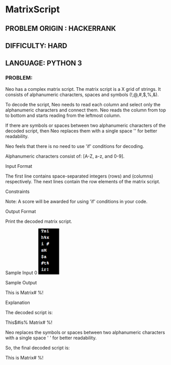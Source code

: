 # MatrixScript

## PROBLEM ORIGIN : HACKERRANK
## DIFFICULTY:      HARD
## LANGUAGE:        PYTHON 3

### PROBLEM:
Neo has a complex matrix script. The matrix script is a X grid of strings. It consists of alphanumeric characters, spaces and symbols (!,@,#,$,%,&).

To decode the script, Neo needs to read each column and select only the alphanumeric characters and connect them. Neo reads the column from top to bottom and starts reading from the leftmost column.

If there are symbols or spaces between two alphanumeric characters of the decoded script, then Neo replaces them with a single space '' for better readability.

Neo feels that there is no need to use 'if' conditions for decoding.

Alphanumeric characters consist of: [A-Z, a-z, and 0-9].

Input Format

The first line contains space-separated integers (rows) and (columns) respectively.
The next lines contain the row elements of the matrix script.

Constraints

Note: A score will be awarded for using 'if' conditions in your code.

Output Format

Print the decoded matrix script.

Sample Input 0
![Alt text](https://github.com/jlvasquezcollado/MatrixScript/blob/master/matrix_sample.png?raw=true "Title")


Sample Output 

This is Matrix#  %!

Explanation 

The decoded script is:

This$#is% Matrix#  %!

Neo replaces the symbols or spaces between two alphanumeric characters with a single space   ' ' for better readability.

So, the final decoded script is:

This is Matrix#  %!
